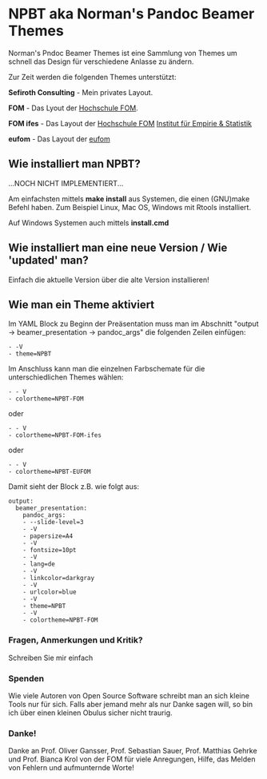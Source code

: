 # NPBT aka Norman's Pandoc Beamer Themes

Norman's Pndoc Beamer Themes ist eine Sammlung von Themes um schnell das Design für verschiedene Anlasse zu ändern.

Zur Zeit werden die folgenden Themes unterstützt:

**Sefiroth Consulting** - Mein privates Layout.

**FOM** - Das Lyout der [Hochschule FOM](https://www.fom.de).

**FOM ifes** - Das Layout der [Hochschule FOM](https://www.fom.de) [Institut für Empirie & Statistik](https://www.fom.de/forschung/institute/ifes-institut-fuer-empirie-und-statistik.html)

**eufom** - Das Layout der [eufom](http://www.eufom.lu)


## Wie installiert man NPBT?

...NOCH NICHT IMPLEMENTIERT...

Am einfachsten mittels **make install** aus Systemen, die einen (GNU)make Befehl haben. Zum Beispiel Linux, Mac OS, Windows mit Rtools installiert. 

Auf Windows Systemen auch mittels **install.cmd**

## Wie installiert man eine neue Version / Wie 'updated' man?

Einfach die aktuelle Version über die alte Version installieren!

## Wie man ein Theme aktiviert

Im YAML Block zu Beginn der Preäsentation muss man im Abschnitt "output -> beamer_presentation -> pandoc_args" die folgenden Zeilen einfügen:


    - -V
    - theme=NPBT

Im Anschluss kann man die einzelnen Farbschemate für die unterschiedlichen Themes wählen:

    - - V
    - colortheme=NPBT-FOM
    
oder

    - - V
    - colortheme=NPBT-FOM-ifes

oder

    - - V
    - colortheme=NPBT-EUFOM


Damit sieht der Block z.B. wie folgt aus:

```
output:
  beamer_presentation:
    pandoc_args:
    - --slide-level=3
    - -V
    - papersize=A4
    - -V
    - fontsize=10pt
    - -V
    - lang=de
    - -V
    - linkcolor=darkgray
    - -V
    - urlcolor=blue
    - -V
    - theme=NPBT
    - -V
    - colortheme=NPBT-FOM
```

### Fragen, Anmerkungen und Kritik?

Schreiben Sie mir einfach


### Spenden

Wie viele Autoren von Open Source Software schreibt man an sich kleine Tools nur für sich. 
Falls aber jemand mehr als nur Danke sagen will, so bin ich über einen kleinen Obulus sicher nicht traurig.


### Danke!

Danke an Prof. Oliver Gansser, Prof. Sebastian Sauer, Prof. Matthias Gehrke und Prof. Bianca Krol von der FOM für viele Anregungen, Hilfe, das Melden von Fehlern und aufmunternde Worte!
